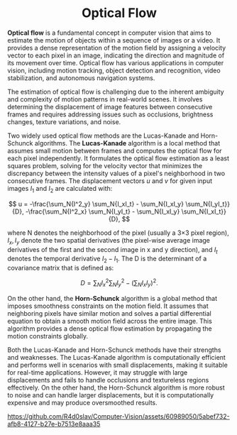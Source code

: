 <center><h1>Optical Flow</h1></center>

<b>Optical flow</b> is a fundamental concept in computer vision that aims to estimate the motion of objects within a sequence of images or a video. It provides a dense representation of the motion field by assigning a velocity vector to each pixel in an image, indicating the direction and magnitude of its movement over time. Optical flow has various applications in computer vision, including motion tracking, object detection and recognition, video stabilization, and autonomous navigation systems.

The estimation of optical flow is challenging due to the inherent ambiguity and complexity of motion patterns in real-world scenes. It involves determining the displacement of image features between consecutive frames and requires addressing issues such as occlusions, brightness changes, texture variations, and noise.

Two widely used optical flow methods are the Lucas-Kanade and Horn-Schunck algorithms. The <b>Lucas-Kanade</b> algorithm is a local method that assumes small motion between frames and computes the optical flow for each pixel independently. It formulates the optical flow estimation as a least squares problem, solving for the velocity vector that minimizes the discrepancy between the intensity values of a pixel's neighborhood in two consecutive frames.
The displacement vectors <i>u</i> and <i>v</i> for given input images $I_1$ and $I_2$ are calculated with:

$$ u = -\frac{\sum_N{I^2_y} \sum_N{I_xI_t} - \sum_N{I_xI_y} \sum_N{I_yI_t}}{D}, -\frac{\sum_N{I^2_x} \sum_N{I_yI_t} - \sum_N{I_xI_y} \sum_N{I_xI_t}}{D}, $$

where N denotes the neighborhood of the pixel (usually a 3×3 pixel region), $I_x, I_y$ denote the two spatial derivatives (the pixel-wise average image derivatives of the first and the second image in x and y direction), and $I_t$ denotes the temporal derivative $I_2-I_1$. The D is the determinant of a covariance matrix that is defined as:

$$ D = \sum_N{I^2_x} \sum_N{I^2_y} - (\sum_N{I_xI_y})^2. $$

On the other hand, the <b>Horn-Schunck</b> algorithm is a global method that imposes smoothness constraints on the motion field. It assumes that neighboring pixels have similar motion and solves a partial differential equation to obtain a smooth motion field across the entire image. This algorithm provides a dense optical flow estimation by propagating the motion constraints globally.

Both the Lucas-Kanade and Horn-Schunck methods have their strengths and weaknesses. The Lucas-Kanade algorithm is computationally efficient and performs well in scenarios with small displacements, making it suitable for real-time applications. However, it may struggle with large displacements and fails to handle occlusions and textureless regions effectively. On the other hand, the Horn-Schunck algorithm is more robust to noise and can handle larger displacements, but it is computationally expensive and may produce oversmoothed results.


https://github.com/R4d0slav/Computer-Vision/assets/60989050/5abef732-afb8-4127-b27e-b7513e8aaa35

